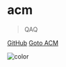 # acm

> <div id="comment_acm">QAQ</div>

[GitHub](https://github.com/Myriad-Dreamin/ACM)
[Goto ACM](/README.md)

![color](#f0f0f0)

 